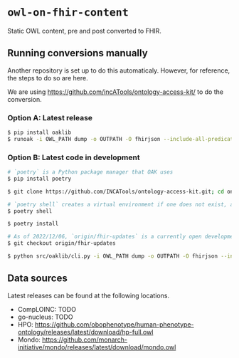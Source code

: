 # `owl-on-fhir-content`
Static OWL content, pre and post converted to FHIR.

## Running conversions manually
Another repository is set up to do this automaticaly. However, for reference, the steps to do so are here.

We are using https://github.com/incATools/ontology-access-kit/ to do the conversion.

### Option A: Latest release
```sh
$ pip install oaklib
$ runoak -i OWL_PATH dump -o OUTPATH -O fhirjson --include-all-predicates
```

### Option B: Latest code in development
```sh
# `poetry` is a Python package manager that OAK uses
$ pip install poetry

$ git clone https://github.com/INCATools/ontology-access-kit.git; cd ontology-access-kit

# `poetry shell` creates a virtual environment if one does not exist, and activates it
$ poetry shell

$ poetry install

# As of 2022/12/06, `origin/fhir-updates` is a currently open development branch. It may be that `main` also has updates that haven't yet made it to release, so you could try running from that branch. If `origin/fhir-updates` is already closed/merged, you can look to see if there are any other open FHIR-related branches https://github.com/INCATools/ontology-access-kit/pulls 
$ git checkout origin/fhir-updates

$ python src/oaklib/cli.py -i OWL_PATH dump -o OUTPATH -O fhirjson --include-all-predicates
```

## Data sources
Latest releases can be found at the following locations.
- CompLOINC: TODO
- go-nucleus: TODO
- HPO: https://github.com/obophenotype/human-phenotype-ontology/releases/latest/download/hp-full.owl
- Mondo: https://github.com/monarch-initiative/mondo/releases/latest/download/mondo.owl
